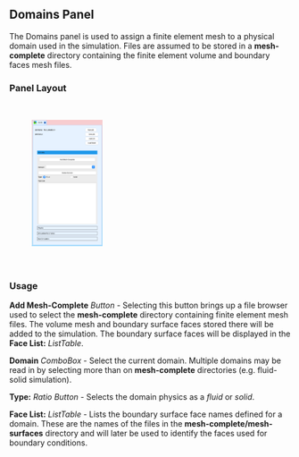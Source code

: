 <!-- --------------------------------------------------- -->
<!-- ------------------- Domains Panel ----------------- -->
<!-- --------------------------------------------------- -->

<h2 id="sv_multiphysics_tool_domains"> Domains Panel </h2> 
The Domains panel is used to assign a finite element mesh to a physical domain used in the simulation.
Files are assumed to be stored in a <strong>mesh-complete</strong> directory containing the finite 
element volume and boundary faces mesh files.

<h3> Panel Layout </h3> 

<br>
<figure>
  <img src="/documentation/multi_physics/sv-multiphysics-tool/images/domains-panel.png" style="float: left; width: 30%; margin-right: 1%; margin-bottom: 0.5em;">
  <p style="clear: both;">
</figure>
<br>


<h3> Usage </h3> 

**Add Mesh-Complete** <i>Button</i> - Selecting this button brings up a file browser used to select the 
<strong>mesh-complete</strong> directory containing finite element mesh files. The volume mesh and 
boundary surface faces stored there will be added to the simulation. The boundary surface faces will be displayed in
the <strong>Face List:</strong> <i>ListTable</i>.

**Domain** <i>ComboBox</i> - Select the current domain. Multiple domains may be read in by selecting more than
on <strong>mesh-complete</strong> directories (e.g. fluid-solid simulation).

**Type:** <i>Ratio Button</i> - Selects the domain physics as a <i>fluid</i> or <i>solid</i>.

<strong>Face List:</strong> <i>ListTable</i> - Lists the boundary surface face names defined for a domain. These
are the names of the files in the <strong>mesh-complete/mesh-surfaces</strong> directory and will later
be used to identify the faces used for boundary conditions.

